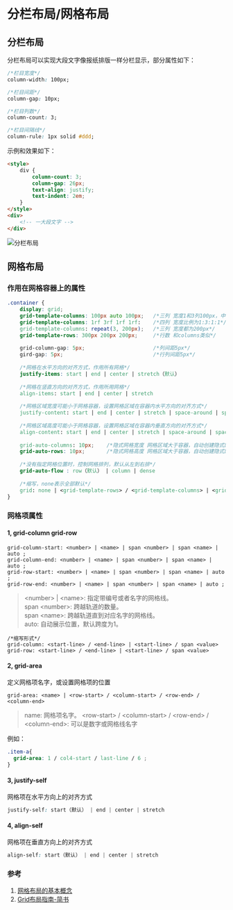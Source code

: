 # 分栏布局/网格布局

## 分栏布局

分栏布局可以实现大段文字像报纸排版一样分栏显示，部分属性如下：

```css
/*栏目宽度*/
column-width: 100px;

/*栏目间距*/
column-gap: 10px;

/*栏目列数*/
column-count: 3;

/*栏目间隔线*/
column-rule: 1px solid #ddd;
```

示例和效果如下：

```html
<style>
    div { 
        column-count: 3; 
        column-gap: 26px; 
        text-align: justify; 
        text-indent: 2em;
    }
</style>
<div>
    <!-- 一大段文字 -->
</div>
```

![分栏布局](http://ww3.sinaimg.cn/large/006y8mN6gy1g78ddqo0zpj31nw0m0tdv.jpg)

## 网格布局

### 作用在网格容器上的属性 


```css
.container {
    display: grid;
    grid-template-columns: 100px auto 100px;   /*三列 宽度1和3列100px，中间自适应*/
    grid-template-columns: 1rf 3rf 1rf 1rf:    /*四列 宽度比例为1:3:1:1*/
    grid-template-columns: repeat(3, 200px);   /*三列 宽度都为200px*/
    grid-template-rows: 300px 200px 200px;     /*行数 和columns类似*/
    
    grid-column-gap: 5px;                      /*列间距5px*/
    gird-gap: 5px;                             /*行列间距5px*/
    
    /*网格在水平方向的对齐方式，作用所有网格*/
    justify-items: start | end | center | stretch（默认）
    
    /*网格在竖直方向的对齐方式，作用所用网格*/
    align-items: start | end | center | stretch
    
    /*网格区域宽度可能小于网格容器，设置网格区域在容器内水平方向的对齐方式*/
    justify-content: start | end | center | stretch | space-around | space-between | space-evenly
    
    /*网格区域高度可能小于网格容器，设置网格区域在容器内垂直方向的对齐方式*/
    align-content: start | end | center | stretch | space-around | space-between | space-evenly
    
    grid-auto-columns: 10px;    /*隐式网格宽度 网格区域大于容器，自动创建隐式网格*/
    grid-auto-rows: 10px;       /*隐式网格高度 网格区域大于容器，自动创建隐式网格*/
    
    /*没有指定网格位置时，控制网格排列，默认从左到右排*/
    grid-auto-flow : row（默认） | column | dense
    
    /*缩写，none表示全部默认*/
    grid: none | <grid-template-rows> / <grid-template-columns> | <grid-auto-flow> [<grid-auto-rows> [ / <grid-auto-columns>] ];
}

```

### 网格项属性

#### 1, grid-column grid-row

```
grid-column-start: <number> | <name> | span <number> | span <name> | auto ;    
grid-column-end: <number> | <name> | span <number> | span <name> | auto ;    
grid-row-start: <number> | <name> | span <number> | span <name> | auto ;    
grid-row-end: <number> | <name> | span <number> | span <name> | auto ;  
```

> \<number> | \<name>: 指定带编号或者名字的网格线。    
> span \<number\>: 跨越轨道的数量。    
span \<name>: 跨越轨道直到对应名字的网格线。    
auto: 自动展示位置，默认跨度为1。 

```
/*缩写形式*/
grid-column: <start-line> / <end-line> | <start-line> / span <value>
grid-row: <start-line> / <end-line> | <start-line> / span <value>
```

#### 2, grid-area

定义网格项名字，或设置网格项的位置

```
grid-area: <name> | <row-start> / <column-start> / <row-end> / <column-end>
```

> name: 网格项名字。
\<row-start> / \<column-start> / \<row-end> / \<column-end>: 可以是数字或网格线名字

例如：

```css
.item-a{
  grid-area: 1 / col4-start / last-line / 6 ;
}
```

#### 3, justify-self

网格项在水平方向上的对齐方式

```css
justify-self: start（默认） | end | center | stretch
```

#### 4, align-self

网格项在垂直方向上的对齐方式

```css
align-self: start（默认） | end | center | stretch
```

### 参考

1. [网格布局的基本概念](https://developer.mozilla.org/zh-CN/docs/Web/CSS/CSS_Grid_Layout/Basic_Concepts_of_Grid_Layout)
2. [Grid布局指南-简书](https://www.jianshu.com/p/d183265a8dad)








